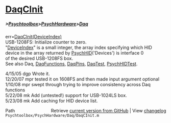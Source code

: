 # [DaqCInit](DaqCInit)
##### >[Psychtoolbox](Psychtoolbox)>[PsychHardware](PsychHardware)>[Daq](Daq)

err=[DaqCInit](DaqCInit)[(DeviceIndex)]((DeviceIndex))  
USB-1208FS: Initialize counter to zero.  
"[DeviceIndex](DeviceIndex)" is a small integer, the array index specifying which HID  
        device in the array returned by [PsychHID](PsychHID)('Devices') is interface 0  
        of the desired USB-1208FS box.  
See also Daq, [DaqFunctions](DaqFunctions), [DaqPins](DaqPins), [DaqTest](DaqTest), [PsychHIDTest](PsychHIDTest).  
  
4/15/05 dgp Wrote it.  
12/20/07  mpr   tested it on 1608FS and then made input argument optional  
1/10/08   mpr   swept through trying to improve consistency across Daq  
                    functions  
5/22/08   mk  Add (untested!) support for USB-1024LS box.   
5/23/08   mk  Add caching for HID device list.   




<div class="code_header" style="text-align:right;">
  <span style="float:left;">Path&nbsp;&nbsp;</span> <span class="counter">Retrieve <a href=
  "https://raw.github.com/Psychtoolbox-3/Psychtoolbox-3/beta/Psychtoolbox/PsychHardware/Daq/DaqCInit.m">current version from GitHub</a> | View <a href=
  "https://github.com/Psychtoolbox-3/Psychtoolbox-3/commits/beta/Psychtoolbox/PsychHardware/Daq/DaqCInit.m">changelog</a></span>
</div>
<div class="code">
  <code>Psychtoolbox/PsychHardware/Daq/DaqCInit.m</code>
</div>

